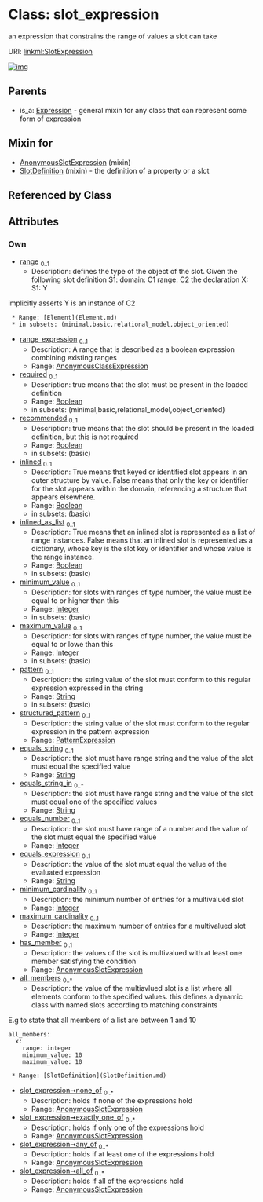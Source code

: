 
# Class: slot_expression


an expression that constrains the range of values a slot can take

URI: [linkml:SlotExpression](https://w3id.org/linkml/SlotExpression)


[![img](https://yuml.me/diagram/nofunky;dir:TB/class/[AnonymousSlotExpression]<all_of%200..*-++[SlotExpression&#124;required:boolean%20%3F;recommended:boolean%20%3F;inlined:boolean%20%3F;inlined_as_list:boolean%20%3F;minimum_value:integer%20%3F;maximum_value:integer%20%3F;pattern:string%20%3F;equals_string:string%20%3F;equals_string_in:string%20*;equals_number:integer%20%3F;equals_expression:string%20%3F;minimum_cardinality:integer%20%3F;maximum_cardinality:integer%20%3F],[AnonymousSlotExpression]<any_of%200..*-++[SlotExpression],[AnonymousSlotExpression]<exactly_one_of%200..*-++[SlotExpression],[AnonymousSlotExpression]<none_of%200..*-++[SlotExpression],[SlotDefinition]<all_members%200..*-++[SlotExpression],[AnonymousSlotExpression]<has_member%200..1-++[SlotExpression],[PatternExpression]<structured_pattern%200..1-++[SlotExpression],[AnonymousClassExpression]<range_expression%200..1-++[SlotExpression],[Element]<range%200..1-%20[SlotExpression],[SlotDefinition]uses%20-.->[SlotExpression],[AnonymousSlotExpression]uses%20-.->[SlotExpression],[Expression]^-[SlotExpression],[SlotDefinition],[PatternExpression],[Expression],[Element],[AnonymousSlotExpression],[AnonymousClassExpression])](https://yuml.me/diagram/nofunky;dir:TB/class/[AnonymousSlotExpression]<all_of%200..*-++[SlotExpression&#124;required:boolean%20%3F;recommended:boolean%20%3F;inlined:boolean%20%3F;inlined_as_list:boolean%20%3F;minimum_value:integer%20%3F;maximum_value:integer%20%3F;pattern:string%20%3F;equals_string:string%20%3F;equals_string_in:string%20*;equals_number:integer%20%3F;equals_expression:string%20%3F;minimum_cardinality:integer%20%3F;maximum_cardinality:integer%20%3F],[AnonymousSlotExpression]<any_of%200..*-++[SlotExpression],[AnonymousSlotExpression]<exactly_one_of%200..*-++[SlotExpression],[AnonymousSlotExpression]<none_of%200..*-++[SlotExpression],[SlotDefinition]<all_members%200..*-++[SlotExpression],[AnonymousSlotExpression]<has_member%200..1-++[SlotExpression],[PatternExpression]<structured_pattern%200..1-++[SlotExpression],[AnonymousClassExpression]<range_expression%200..1-++[SlotExpression],[Element]<range%200..1-%20[SlotExpression],[SlotDefinition]uses%20-.->[SlotExpression],[AnonymousSlotExpression]uses%20-.->[SlotExpression],[Expression]^-[SlotExpression],[SlotDefinition],[PatternExpression],[Expression],[Element],[AnonymousSlotExpression],[AnonymousClassExpression])

## Parents

 *  is_a: [Expression](Expression.md) - general mixin for any class that can represent some form of expression

## Mixin for

 * [AnonymousSlotExpression](AnonymousSlotExpression.md) (mixin) 
 * [SlotDefinition](SlotDefinition.md) (mixin)  - the definition of a property or a slot

## Referenced by Class


## Attributes


### Own

 * [range](range.md)  <sub>0..1</sub>
     * Description: defines the type of the object of the slot.  Given the following slot definition
  S1:
    domain: C1
    range:  C2
the declaration
  X:
    S1: Y

implicitly asserts Y is an instance of C2

     * Range: [Element](Element.md)
     * in subsets: (minimal,basic,relational_model,object_oriented)
 * [range_expression](range_expression.md)  <sub>0..1</sub>
     * Description: A range that is described as a boolean expression combining existing ranges
     * Range: [AnonymousClassExpression](AnonymousClassExpression.md)
 * [required](required.md)  <sub>0..1</sub>
     * Description: true means that the slot must be present in the loaded definition
     * Range: [Boolean](types/Boolean.md)
     * in subsets: (minimal,basic,relational_model,object_oriented)
 * [recommended](recommended.md)  <sub>0..1</sub>
     * Description: true means that the slot should be present in the loaded definition, but this is not required
     * Range: [Boolean](types/Boolean.md)
     * in subsets: (basic)
 * [inlined](inlined.md)  <sub>0..1</sub>
     * Description: True means that keyed or identified slot appears in an outer structure by value.  False means that only the key or identifier for the slot appears within the domain, referencing a structure that appears elsewhere.
     * Range: [Boolean](types/Boolean.md)
     * in subsets: (basic)
 * [inlined_as_list](inlined_as_list.md)  <sub>0..1</sub>
     * Description: True means that an inlined slot is represented as a list of range instances.  False means that an inlined slot is represented as a dictionary, whose key is the slot key or identifier and whose value is the range instance.
     * Range: [Boolean](types/Boolean.md)
     * in subsets: (basic)
 * [minimum_value](minimum_value.md)  <sub>0..1</sub>
     * Description: for slots with ranges of type number, the value must be equal to or higher than this
     * Range: [Integer](types/Integer.md)
     * in subsets: (basic)
 * [maximum_value](maximum_value.md)  <sub>0..1</sub>
     * Description: for slots with ranges of type number, the value must be equal to or lowe than this
     * Range: [Integer](types/Integer.md)
     * in subsets: (basic)
 * [pattern](pattern.md)  <sub>0..1</sub>
     * Description: the string value of the slot must conform to this regular expression expressed in the string
     * Range: [String](types/String.md)
     * in subsets: (basic)
 * [structured_pattern](structured_pattern.md)  <sub>0..1</sub>
     * Description: the string value of the slot must conform to the regular expression in the pattern expression
     * Range: [PatternExpression](PatternExpression.md)
 * [equals_string](equals_string.md)  <sub>0..1</sub>
     * Description: the slot must have range string and the value of the slot must equal the specified value
     * Range: [String](types/String.md)
 * [equals_string_in](equals_string_in.md)  <sub>0..\*</sub>
     * Description: the slot must have range string and the value of the slot must equal one of the specified values
     * Range: [String](types/String.md)
 * [equals_number](equals_number.md)  <sub>0..1</sub>
     * Description: the slot must have range of a number and the value of the slot must equal the specified value
     * Range: [Integer](types/Integer.md)
 * [equals_expression](equals_expression.md)  <sub>0..1</sub>
     * Description: the value of the slot must equal the value of the evaluated expression
     * Range: [String](types/String.md)
 * [minimum_cardinality](minimum_cardinality.md)  <sub>0..1</sub>
     * Description: the minimum number of entries for a multivalued slot
     * Range: [Integer](types/Integer.md)
 * [maximum_cardinality](maximum_cardinality.md)  <sub>0..1</sub>
     * Description: the maximum number of entries for a multivalued slot
     * Range: [Integer](types/Integer.md)
 * [has_member](has_member.md)  <sub>0..1</sub>
     * Description: the values of the slot is multivalued with at least one member satisfying the condition
     * Range: [AnonymousSlotExpression](AnonymousSlotExpression.md)
 * [all_members](all_members.md)  <sub>0..\*</sub>
     * Description: the value of the multiavlued slot is a list where all elements conform to the specified values.
this defines a dynamic class with named slots according to matching constraints

E.g to state that all members of a list are between 1 and 10
```
all_members:
  x:
    range: integer
    minimum_value: 10
    maximum_value: 10
```
     * Range: [SlotDefinition](SlotDefinition.md)
 * [slot_expression➞none_of](slot_expression_none_of.md)  <sub>0..\*</sub>
     * Description: holds if none of the expressions hold
     * Range: [AnonymousSlotExpression](AnonymousSlotExpression.md)
 * [slot_expression➞exactly_one_of](slot_expression_exactly_one_of.md)  <sub>0..\*</sub>
     * Description: holds if only one of the expressions hold
     * Range: [AnonymousSlotExpression](AnonymousSlotExpression.md)
 * [slot_expression➞any_of](slot_expression_any_of.md)  <sub>0..\*</sub>
     * Description: holds if at least one of the expressions hold
     * Range: [AnonymousSlotExpression](AnonymousSlotExpression.md)
 * [slot_expression➞all_of](slot_expression_all_of.md)  <sub>0..\*</sub>
     * Description: holds if all of the expressions hold
     * Range: [AnonymousSlotExpression](AnonymousSlotExpression.md)
